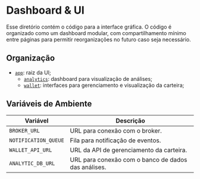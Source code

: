 # Dashboard & UI

Esse diretório contém o código para a interface gráfica. O código é organizado como um dashboard modular, com compartilhamento mínimo entre páginas para permitir reorganizações no futuro caso seja necessário.

## Organização

- [`app`](./app): raiz da UI;
    - [`analytics`](./app/analytics): dashboard para visualização de análises;
    - [`wallet`](./app/wallet): interfaces para gerenciamento e visualização da carteira;

## Variáveis de Ambiente

| Variável | Descrição |
| --- | --- |
| `BROKER_URL` | URL para conexão com o broker. |
| `NOTIFICATION_QUEUE` | Fila para notificação de eventos. |
| `WALLET_API_URL` | URL da API de gerenciamento da carteira. |
| `ANALYTIC_DB_URL` | URL para conexão com o banco de dados das análises. |
